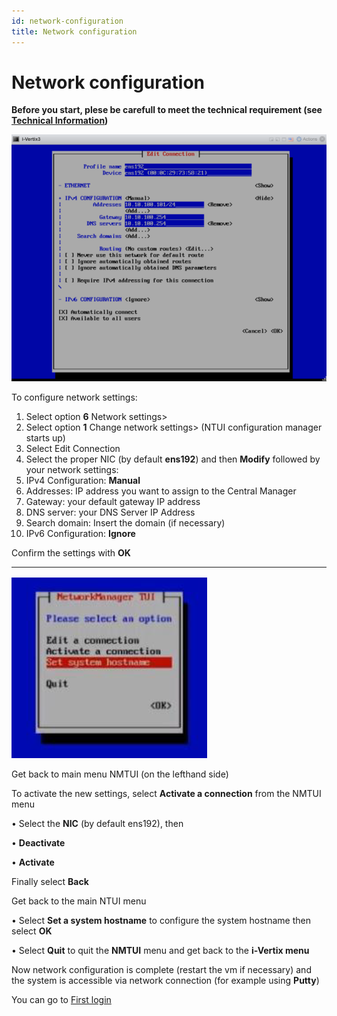 ```yaml
---
id: network-configuration
title: Network configuration
---
```


# Network configuration
**Before you start, plese be carefull to meet the technical requirement (see [Technical Information](../before-you-start/technical-information.md))**

![NMTUI](../../assets/setup-startup-central-poller/nmtui.png)

To configure network settings:
1. Select option **6** Network settings>
2. Select option **1** Change network settings> (NTUI configuration manager starts up)
3. Select Edit Connection
4. Select the proper NIC (by default **ens192**) and then **Modify** followed by your network settings:
5. IPv4 Configuration: **Manual**
6. Addresses: IP address you want to assign to the Central Manager
7. Gateway: your default gateway IP address
8. DNS server: your DNS Server IP Address
9. Search domain: Insert the domain (if necessary)
10. IPv6 Configuration: **Ignore**

Confirm the settings with **OK**

---

![NMTUI2](../../assets/setup-startup-central-poller/nmtui2.png)

Get back to main menu NMTUI (on the lefthand side)

To activate the new settings, select **Activate a connection** from the NMTUI menu

• Select the **NIC** (by default ens192), then

• **Deactivate**

• **Activate**

Finally select **Back**

Get back to the main NTUI menu

• Select **Set a system hostname** to configure the system hostname then select **OK**

• Select **Quit** to quit the **NMTUI** menu and get back to the **i-Vertix menu**

Now network configuration is complete (restart the vm if necessary) and the system is accessible via network connection (for example using **Putty**)

You can go to [First login](first-login.md)